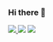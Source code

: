 ### Hi there 👋
<a href="https://github.com/Jessicasgc">
  <img src="https://github-readme-stats-eight-theta.vercel.app/api?username=Jessicasgc&show_icons=true&theme=ambient_gradient&include_all_commits=true&count_private=true"/>
</a>
<img src="https://github-readme-stats.vercel.app/api?username=jessicasgc&show_icons=true&theme=algolia&include_all_commits=true&count_private=true"/>

<img src="https://github-readme-stats.vercel.app/api?username=jessicasgc&show_icons=true&hide=contribs,prs&cache_seconds=86400&theme=ambient_gradient&include_all_commits=true&count_private=true"/>
<!--
**Jessicasgc/Jessicasgc** is a ✨ _special_ ✨ repository because its `README.md` (this file) appears on your GitHub profile.

Here are some ideas to get you started:

- 🔭 I’m currently working on ...
- 🌱 I’m currently learning ...
- 👯 I’m looking to collaborate on ...
- 🤔 I’m looking for help with ...
- 💬 Ask me about ...
- 📫 How to reach me: ...
- 😄 Pronouns: ...
- ⚡ Fun fact: ...
-->
